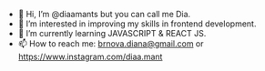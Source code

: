 - 👋 Hi, I’m @diaamants but you can call me Dia.
- 👀 I’m interested in improving my skills in frontend development.
- 🌱 I’m currently learning JAVASCRIPT & REACT JS.
- 📫 How to reach me: brnova.diana@gmail.com or https://www.instagram.com/diaa.mant

<!---
diaamants/diaamants is a ✨ special ✨ repository because its `README.md` (this file) appears on your GitHub profile.
You can click the Preview link to take a look at your changes.
--->
